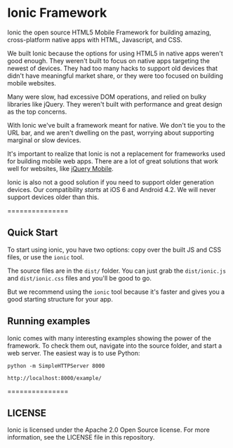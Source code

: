 # Ionic Framework

Ionic the open source HTML5 Mobile Framework for building amazing, cross-platform native apps with HTML, Javascript, and CSS.

We built Ionic because the options for using HTML5 in native apps weren't good enough. They weren't built to focus on 
native apps targeting the newest of devices. They had too many hacks to support old devices that didn't have 
meaningful market share, or they were too focused on building mobile websites.

Many were slow, had excessive DOM operations, and relied on bulky libraries like jQuery. They weren't built with
performance and great design as the top concerns.

With Ionic we've built a framework meant for native. We don't tie you to the URL bar, and we aren't dwelling on the past,
worrying about supporting marginal or slow devices.

It's important to realize that Ionic is not a replacement for frameworks used for building mobile web apps. There are a lot
of great solutions that work well for websites, like [jQuery Mobile](http://jquerymobile.com/).

Ionic is also not a good solution if you need to support older generation devices. Our compatibility *starts* at iOS 6 and Android 4.2. We will never support devices older than this.

===============


## Quick Start

To start using ionic, you have two options: copy over the built JS and CSS files, or 
use the `ionic` tool.

The source files are in the `dist/` folder. You can just grab the `dist/ionic.js` and `dist/ionic.css` files and
you'll be good to go.

But we recommend using the `ionic` tool because it's faster and gives you a good starting structure for your app.


## Running examples

Ionic comes with many interesting examples showing the power of the framework. To
check them out, navigate into the source folder, and start a web server. The easiest
way is to use Python:

    python -m SimpleHTTPServer 8000

    http://localhost:8000/example/
   


===============

## LICENSE

Ionic is licensed under the Apache 2.0 Open Source license. For more information, see the LICENSE file in this repository.
